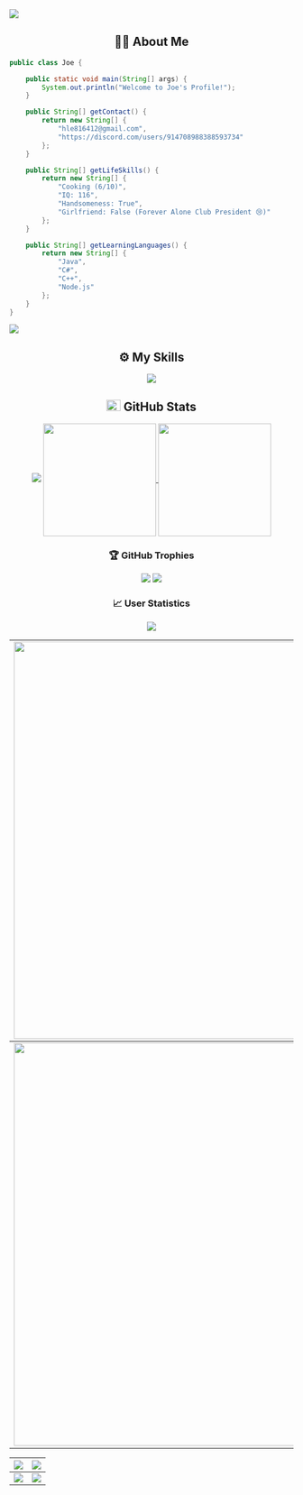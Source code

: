 </div>

<img src="https://user-images.githubusercontent.com/73097560/115834477-dbab4500-a447-11eb-908a-139a6edaec5c.gif">

<h2 align="center">🧑‍💻 About Me</h2>

```java
public class Joe {

    public static void main(String[] args) {
        System.out.println("Welcome to Joe's Profile!");
    }

    public String[] getContact() {
        return new String[] {
            "hle816412@gmail.com",
            "https://discord.com/users/914708988388593734"
        };
    }

    public String[] getLifeSkills() {
        return new String[] {
            "Cooking (6/10)",
            "IQ: 116",
            "Handsomeness: True",
            "Girlfriend: False (Forever Alone Club President 😢)"
        };
    }

    public String[] getLearningLanguages() {
        return new String[] {
            "Java",
            "C#",
            "C++",
            "Node.js"
        };
    }
}
```

<img src="https://user-images.githubusercontent.com/73097560/115834477-dbab4500-a447-11eb-908a-139a6edaec5c.gif">
<h2 align="center">⚙️ My Skills</h2>

<div align="center">
    <img src="https://skillicons.dev/icons?i=java,c,cs,cpp,php,nodejs,html,css,js,react,vue,tailwind,vscode,github" />
</div>

<div align="center">
<h2> <img src="https://media.giphy.com/media/cj87CxfRtrUifF3Ryk/giphy.gif" width="25px" height="20px"> GitHub Stats</h2>
<img src="https://user-images.githubusercontent.com/73097560/115834477-dbab4500-a447-11eb-908a-139a6edaec5c.gif">

<a href="https://github.com/anuraghazra/github-readme-stats">
    <img height=200 align="center" src="https://github-readme-stats.vercel.app/api?username=joeindev&theme=github_dark&show_icons=true" />
</a>
<a href="https://github.com/anuraghazra/github-readme-stats">
    <img height=200 align="center" src="https://github-readme-stats.vercel.app/api/top-langs?username=joeindev&theme=github_dark&show_icons=false&card_width=350" />
</a>

### 🏆 GitHub Trophies
<img src="https://user-images.githubusercontent.com/73097560/115834477-dbab4500-a447-11eb-908a-139a6edaec5c.gif">

<a href="https://github-trophies.vercel.app/?username=joeindev" target="_blank">
  <img src="https://github-trophies.vercel.app/?username=joeindev&theme=radical&margin-w=4&margin-h=4">
</a>

### 📈 User Statistics
<img src="https://user-images.githubusercontent.com/73097560/115834477-dbab4500-a447-11eb-908a-139a6edaec5c.gif">

<table>
  <tbody>
    <tr>
      <td>
        <a href="https://github-readme-streak-stats.herokuapp.com/?user=joeindev">
          <img width="705" src="https://github-readme-streak-stats.herokuapp.com/?user=joeindev&bg_color=30,e96443,904e95&title_color=fff&text_color=fff&theme=radical&hide_border=true">
        </a>
      </td>
    </tr>
  </tbody>
  <tbody>
    <tr>
      <td>
        <a href="https://github-profile-summary-cards.vercel.app/api/cards/profile-details?username=joeindev">
          <img width="715" src="https://github-profile-summary-cards.vercel.app/api/cards/profile-details?username=joeindev&theme=dracula"/>
        </a>
      </td>
    </tr>
  </tbody>
  <tbody>

</table>

<table>
  <tbody>
    <tr>
      <th>
        <a href="https://github-profile-summary-cards.vercel.app/api/cards/most-commit-language?username=joeindev">
          <img src="https://github-profile-summary-cards.vercel.app/api/cards/most-commit-language?username=joeindev&theme=dracula"/>
        </a>
      </th>
      <th>
        <a href="https://github-profile-summary-cards.vercel.app/api/cards/most-commit-language?username=joeindev">
          <img src="https://github-profile-summary-cards.vercel.app/api/cards/most-commit-language?username=joeindev&theme=dracula"/>
        </a>
      </th>
    </tr>
  </tbody>
  <tbody>
    <tr>
      <td>
        <a href="https://github-profile-summary-cards.vercel.app/api/cards/stats?username=joeindev">
          <img src="https://github-profile-summary-cards.vercel.app/api/cards/stats?username=joeindev&theme=dracula"/>
        </a>
      </td>
      <td>
        <a href="https://github-profile-summary-cards.vercel.app/api/cards/productive-time?username=joeindev">
          <img src="https://github-profile-summary-cards.vercel.app/api/cards/productive-time?username=joeindev&theme=dracula"/>
        </a>
      </td>
    </tr>
  </tbody>
</table>
</div>
